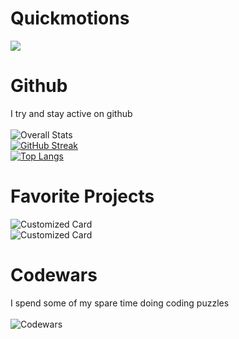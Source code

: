 # Quickmotions
![](https://komarev.com/ghpvc/?username=your-github-username&color=red)
# Github
I try and stay active on github\
\
![Overall Stats](https://github-readme-stats.vercel.app/api?username=Quickmotions&count_private=true&show_icons=true&hide=contribs&theme=dark&border_color=61594c)\
[![GitHub Streak](https://github-readme-streak-stats.herokuapp.com/?user=DenverCoder1&theme=dark)](https://git.io/streak-stats)\
[![Top Langs](https://github-readme-stats.vercel.app/api/top-langs/?username=Quickmotions&layout=compact&theme=dark&border_color=61594c)](https://github.com/anuraghazra/github-readme-stats)
# Favorite Projects
![Customized Card](https://github-readme-stats.vercel.app/api/pin?username=Quickmotions&repo=Personal_Studying&title_color=fff&icon_color=f9f9f9&text_color=9f9f9f&bg_color=151515&border_color=61594c)\
![Customized Card](https://github-readme-stats.vercel.app/api/pin?username=cj8-cheerful-cheetahs&repo=project&title_color=fff&icon_color=f9f9f9&text_color=9f9f9f&bg_color=151515&border_color=61594c)
# Codewars
I spend some of my spare time doing coding puzzles\
\
![Codewars](https://github.r2v.ch/codewars?user=Quickmotions)

